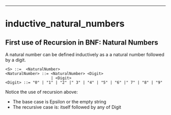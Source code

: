 ---
# inductive_natural_numbers


## First use of Recursion in BNF: Natural Numbers

A natural number can be defined inductively as a  a natural number followed by a digit.

```bnf
<S> ::=  <NaturalNumber>
<NaturalNumber> ::= <NaturalNumber> <Digit>
                    | <Digit>
<Digit> ::= "0" | "1" | "2" |" 3" | "4" | "5" | "6" |" 7" | "8" | "9"
```




Notice the use of recursion above:

- The base case is Epsilon or the empty string
- The recursive case is: itself followed by any of Digit




